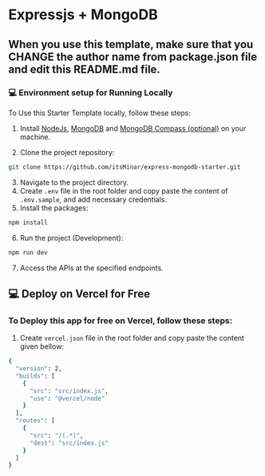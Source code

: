 # Expressjs + MongoDB

## When you use this template, make sure that you CHANGE the author name from package.json file and edit this README.md file.

### 💻 Environment setup for Running Locally

To Use this Starter Template locally, follow these steps:

1. Install [NodeJs](https://www.nodejs.org/), [MongoDB](https://www.mongodb.com) and [MongoDB Compass (optional)](https://www.mongodb.com/products/compass) on your machine.

2. Clone the project repository:

```bash
git clone https://github.com/itsMinar/express-mongodb-starter.git
```

3. Navigate to the project directory.
4. Create `.env` file in the root folder and copy paste the content of `.env.sample`, and add necessary credentials.
5. Install the packages:

```bash
npm install
```

6. Run the project (Development):

```bash
npm run dev
```

7. Access the APIs at the specified endpoints.

## 💻 Deploy on Vercel for Free

### To Deploy this app for free on Vercel, follow these steps:

1. Create `vercel.json` file in the root folder and copy paste the content given bellow:

```bash
{
  "version": 2,
  "builds": [
    {
      "src": "src/index.js",
      "use": "@vercel/node"
    }
  ],
  "routes": [
    {
      "src": "/(.*)",
      "dest": "src/index.js"
    }
  ]
}
```

